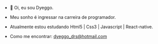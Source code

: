 - 👋 Oi, eu sou Dyeggo.

- Meu sonho é ingressar na carreira de programador.

- Atualmente estou estudando Html5 | Css3 | Javascript | React-native.

- Como me encontrar: dyeggo_drs@hotmail.com
